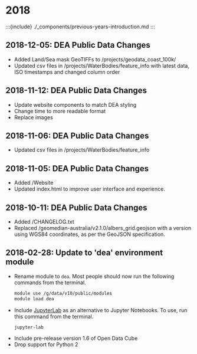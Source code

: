 # 2018

:::{include} ./_components/previous-years-introduction.md
:::

## 2018-12-05: DEA Public Data Changes

- Added Land/Sea mask GeoTIFFs to /projects/geodata_coast_100k/
- Updated csv files in /projects/WaterBodies/feature_info with latest data, ISO timestamps and changed column order

## 2018-11-12: DEA Public Data Changes

- Update website components to match DEA styling
- Change time to more readable format
- Replace images 

## 2018-11-06: DEA Public Data Changes

- Updated csv files in /projects/WaterBodies/feature_info

## 2018-11-05: DEA Public Data Changes

- Added /Website
- Updated index.html to improve user interface and experience.

## 2018-10-11: DEA Public Data Changes

- Added /CHANGELOG.txt
- Replaced /geomedian-australia/v2.1.0/albers_grid.geojson with a version using WGS84 coordinates, as per the GeoJSON specification.

## 2018-02-28: Update to 'dea' environment module

* Rename module to `dea`. Most people should now run the following commands from the terminal.
    ```bash
    module use /g/data/v10/public/modules
    module load dea
    ```
* Include [JupyterLab](https://blog.jupyter.org/jupyterlab-is-ready-for-users-5a6f039b8906) as an alternative to Jupyter Notebooks. To use, run this command from the terminal.
    ```bash
    jupyter-lab
    ```
* Include pre-release version 1.6 of Open Data Cube
* Drop support for Python 2

